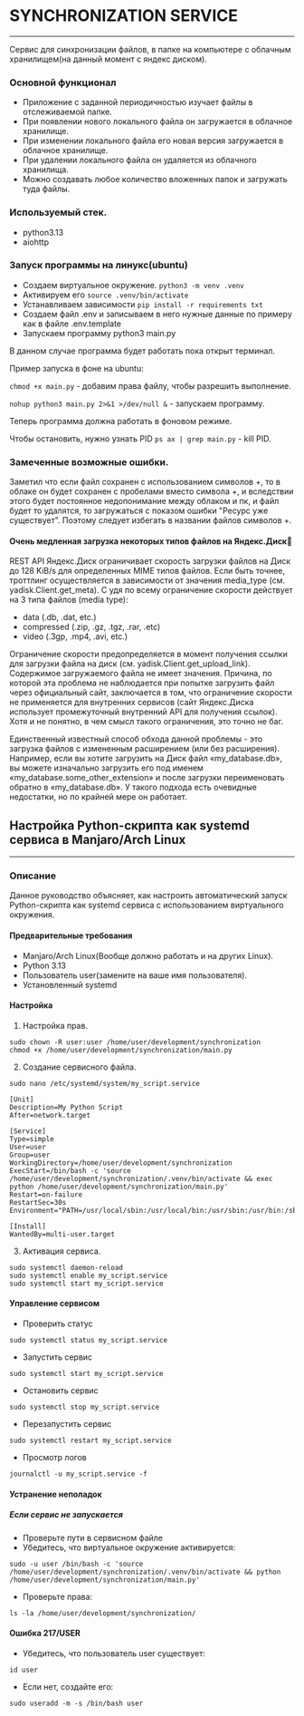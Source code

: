 # SYNCHRONIZATION SERVICE

***

Сервис для синхронизации файлов, в папке на компьютере с облачным хранилищем(на данный момент с 
яндекс диском).

### Основной функционал

- Приложение с заданной периодичностью изучает файлы в отслеживаемой папке.
- При появлении нового локального файла он загружается в облачное хранилище.
- При изменении локального файла его новая версия загружается в облачное хранилище.
- При удалении локального файла он удаляется из облачного хранилища.
- Можно создавать любое количество вложенных папок и загружать туда файлы.

### Используемый стек.

- python3.13
- aiohttp

### Запуск программы на линукс(ubuntu)

- Создаем виртуальное окружение. ```python3 -m venv .venv```
- Активируем его ```source .venv/bin/activate```
- Устанавливаем зависимости ```pip install -r requirements txt```
- Создаем файл .env и записываем в него нужные данные по примеру как в файле .env.template
- Запускаем программу python3 main.py

В данном случае программа будет работать пока открыт терминал. 

Пример запуска в фоне на ubuntu:

```chmod +x main.py``` - добавим права файлу, чтобы разрешить выполнение.

```nohup python3 main.py 2>&1 >/dev/null &``` -  запускаем программу.

Теперь программа должна работать в фоновом режиме.

Чтобы остановить, нужно узнать PID ```ps ax | grep main.py``` - kill PID.

### Замеченные возможные ошибки.

Заметил что если файл сохранен с использованием символов +, то в облаке он будет сохранен с пробелами вместо символа +,
и вследствии этого будет постоянное недопонимание между облаком и пк, и файл будет то удалятся, то загружаться с 
показом ошибки "Ресурс уже существует". Поэтому следует избегать в названии файлов символов +.

#### Очень медленная загрузка некоторых типов файлов на Яндекс.Диск
REST API Яндекс.Диск ограничивает скорость загрузки файлов на Диск до 128 KiB/s для определенных MIME типов файлов. 
Если быть точнее, троттлинг осуществляется в зависимости от значения media_type (см. yadisk.Client.get_meta). 
С удя по всему ограничение скорости действует на 3 типа файлов (media type):

- data (.db, .dat, etc.)
- compressed (.zip, .gz, .tgz, .rar, .etc)
- video (.3gp, .mp4, .avi, etc.)

Ограничение скорости предопределяется в момент получения ссылки для загрузки файла на диск 
(см. yadisk.Client.get_upload_link). Содержимое загружаемого файла не имеет значения. Причина, по которой 
эта проблема не наблюдается при попытке загрузить файл через официальный сайт, 
заключается в том, что ограничение скорости не применяется для внутренних сервисов 
(сайт Яндекс.Диска использует промежуточный внутренний API для получения ссылок).
Хотя и не понятно, в чем смысл такого ограничения, это точно не баг.

Единственный известный способ обхода данной проблемы - это загрузка файлов с измененным расширением 
(или без расширения). Например, если вы хотите загрузить на Диск файл «my_database.db», 
вы можете изначально загрузить его под именем «my_database.some_other_extension» 
и после загрузки переименовать обратно в «my_database.db». 
У такого подхода есть очевидные недостатки, но по крайней мере он работает.

## Настройка Python-скрипта как systemd сервиса в Manjaro/Arch Linux

***

### Описание
Данное руководство объясняет, как настроить автоматический запуск Python-скрипта как systemd 
сервиса с использованием виртуального окружения.

#### Предварительные требования

- Manjaro/Arch Linux(Вообще должно работать и на других Linux).
- Python 3.13
- Пользователь user(замените на ваше имя пользователя).
- Установленный systemd

#### Настройка 

1. Настройка прав.

```commandline
sudo chown -R user:user /home/user/development/synchronization
chmod +x /home/user/development/synchronization/main.py
```

2. Создание сервисного файла.

```commandline
sudo nano /etc/systemd/system/my_script.service
```

```commandline
[Unit]
Description=My Python Script
After=network.target

[Service]
Type=simple
User=user
Group=user
WorkingDirectory=/home/user/development/synchronization
ExecStart=/bin/bash -c 'source /home/user/development/synchronization/.venv/bin/activate && exec python /home/user/development/synchronization/main.py'
Restart=on-failure
RestartSec=30s
Environment="PATH=/usr/local/sbin:/usr/local/bin:/usr/sbin:/usr/bin:/sbin:/bin:/home/user/development/synchronization/.venv/bin"

[Install]
WantedBy=multi-user.target
```

3. Активация сервиса.

```commandline
sudo systemctl daemon-reload
sudo systemctl enable my_script.service
sudo systemctl start my_script.service
```

#### Управление сервисом

- Проверить статус
```commandline
sudo systemctl status my_script.service
```
- Запустить сервис
```commandline
sudo systemctl start my_script.service
```
- Остановить сервис
```commandline
sudo systemctl stop my_script.service
```
- Перезапустить сервис
```commandline
sudo systemctl restart my_script.service
```

- Просмотр логов
```commandline
journalctl -u my_script.service -f
```

#### Устранение неполадок

##### Если сервис не запускается
 - Проверьте пути в сервисном файле
 - Убедитесь, что виртуальное окружение активируется:
```commandline
sudo -u user /bin/bash -c 'source /home/user/development/synchronization/.venv/bin/activate && python /home/user/development/synchronization/main.py'
```
- Проверьте права:
```commandline
ls -la /home/user/development/synchronization/
```

#### Ошибка 217/USER
- Убедитесь, что пользователь user существует:
```commandline
id user
```
- Если нет, создайте его:
```commandline
sudo useradd -m -s /bin/bash user
```
